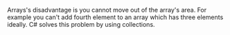  Arrays's disadvantage is you cannot move out of the array's area. For example you can't add fourth element to an array which has three elements ideally.
 C# solves this problem by using collections.
